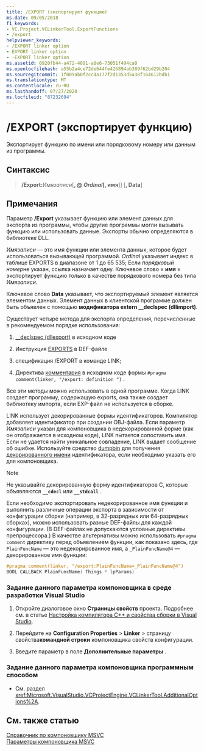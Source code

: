 ```yaml
---
title: /EXPORT (экспортирует функцию)
ms.date: 09/05/2018
f1_keywords:
- VC.Project.VCLinkerTool.ExportFunctions
- /export
helpviewer_keywords:
- /EXPORT linker option
- EXPORT linker option
- -EXPORT linker option
ms.assetid: 0920fb44-a472-4091-a8e6-73051f494ca0
ms.openlocfilehash: a55b2a4ce72de644fe426894ab389f62bd29b204
ms.sourcegitcommit: 1f009ab0f2cc4a177f2d1353d5a38f164612bdb1
ms.translationtype: MT
ms.contentlocale: ru-RU
ms.lasthandoff: 07/27/2020
ms.locfileid: "87232694"
---
```

# <a name="export-exports-a-function"></a>/EXPORT (экспортирует функцию)

Экспортирует функцию по имени или порядковому номеру или данным из программы.

## <a name="syntax"></a>Синтаксис

> **/Export:**<em>Имязаписи</em>[**, \@ **<em>Ordinal</em>[**, имя**]] [**, Data**]

## <a name="remarks"></a>Примечания

Параметр **/Export** указывает функцию или элемент данных для экспорта из программы, чтобы другие программы могли вызывать функцию или использовать данные. Экспорты обычно определяются в библиотеке DLL.

*Имязаписи* — это имя функции или элемента данных, которое будет использоваться вызывающей программой. *Ordinal* указывает индекс в таблице EXPORTS в диапазоне от 1 до 65 535; Если *порядковый номер*не указан, ссылка назначает одну. Ключевое слово « **имя** » экспортирует функцию только в качестве порядкового номера без типа *Имязаписи*.

Ключевое слово **Data** указывает, что экспортируемый элемент является элементом данных. Элемент данных в клиентской программе должен быть объявлен с помощью **модификатора extern __declspec (dllimport)**.

Существует четыре метода для экспорта определения, перечисленные в рекомендуемом порядке использования:

1. [__declspec (dllexport)](../../cpp/dllexport-dllimport.md) в исходном коде

1. Инструкция [EXPORTS](exports.md) в DEF-файле

1. спецификация /EXPORT в команде LINK;

1. Директива [комментария](../../preprocessor/comment-c-cpp.md) в исходном коде формы `#pragma comment(linker, "/export: definition ")` .

Все эти методы можно использовать в одной программе. Когда LINK создает программу, содержащую exports, она также создает библиотеку импорта, если EXP-файл не используется в сборке.

LINK использует декорированные формы идентификаторов. Компилятор добавляет идентификатор при создании OBJ-файла. Если параметр *Имязаписи* указан для компоновщика в недекорированной форме (как он отображается в исходном коде), LINK пытается сопоставить имя. Если не удается найти уникальное совпадение, LINK выдает сообщение об ошибке. Используйте средство [dumpbin](dumpbin-reference.md) для получения [декорированного имени](decorated-names.md) идентификатора, если необходимо указать его для компоновщика.

> [!NOTE]
> Не указывайте декорированную форму идентификаторов C, которые объявляются **`__cdecl`** или **`__stdcall`** .

Если необходимо экспортировать недекорированное имя функции и выполнить различные операции экспорта в зависимости от конфигурации сборки (например, в 32-разрядных или 64-разрядных сборках), можно использовать разные DEF-файлы для каждой конфигурации. (В DEF-файлах не допускаются условные директивы препроцессора.) В качестве альтернативы можно использовать `#pragma comment` директиву перед объявлением функции, как показано здесь, где `PlainFuncName` — это недекорированное имя, а `_PlainFuncName@4` — декорированное имя функции:

```cpp
#pragma comment(linker, "/export:PlainFuncName=_PlainFuncName@4")
BOOL CALLBACK PlainFuncName( Things * lpParams)
```

### <a name="to-set-this-linker-option-in-the-visual-studio-development-environment"></a>Задание данного параметра компоновщика в среде разработки Visual Studio

1. Откройте диалоговое окно **Страницы свойств** проекта. Подробнее см. в статье [Настройка компилятора C++ и свойства сборки в Visual Studio](../working-with-project-properties.md).

1. Перейдите на **Configuration Properties**  >  **Linker**  >  страницу свойства**командной строки** компоновщика свойств конфигурации.

1. Введите параметр в поле **Дополнительные параметры** .

### <a name="to-set-this-linker-option-programmatically"></a>Задание данного параметра компоновщика программным способом

- См. раздел <xref:Microsoft.VisualStudio.VCProjectEngine.VCLinkerTool.AdditionalOptions%2A>.

## <a name="see-also"></a>См. также статью

[Справочник по компоновщику MSVC](linking.md)<br/>
[Параметры компоновщика MSVC](linker-options.md)
